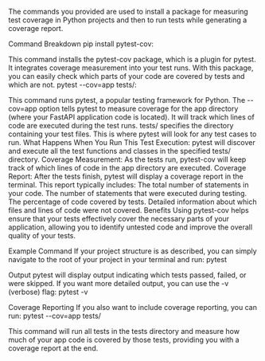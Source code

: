 The commands you provided are used to install a package for measuring test coverage in Python projects and then to run tests while generating a coverage report.

Command Breakdown
pip install pytest-cov:

This command installs the pytest-cov package, which is a plugin for pytest. It integrates coverage measurement into your test runs. With this package, you can easily check which parts of your code are covered by tests and which are not.
pytest --cov=app tests/:

This command runs pytest, a popular testing framework for Python.
The --cov=app option tells pytest to measure coverage for the app directory (where your FastAPI application code is located). It will track which lines of code are executed during the test runs.
tests/ specifies the directory containing your test files. This is where pytest will look for any test cases to run.
What Happens When You Run This
Test Execution: pytest will discover and execute all the test functions and classes in the specified tests/ directory.
Coverage Measurement: As the tests run, pytest-cov will keep track of which lines of code in the app directory are executed.
Coverage Report: After the tests finish, pytest will display a coverage report in the terminal. This report typically includes:
The total number of statements in your code.
The number of statements that were executed during testing.
The percentage of code covered by tests.
Detailed information about which files and lines of code were not covered.
Benefits
Using pytest-cov helps ensure that your tests effectively cover the necessary parts of your application, allowing you to identify untested code and improve the overall quality of your tests.


Example Command
If your project structure is as described, you can simply navigate to the root of your project in your terminal and run:
pytest

Output
pytest will display output indicating which tests passed, failed, or were skipped. If you want more detailed output, you can use the -v (verbose) flag:
pytest -v

Coverage Reporting
If you also want to include coverage reporting, you can run:
pytest --cov=app tests/

This command will run all tests in the tests directory and measure how much of your app code is covered by those tests, providing you with a coverage report at the end.